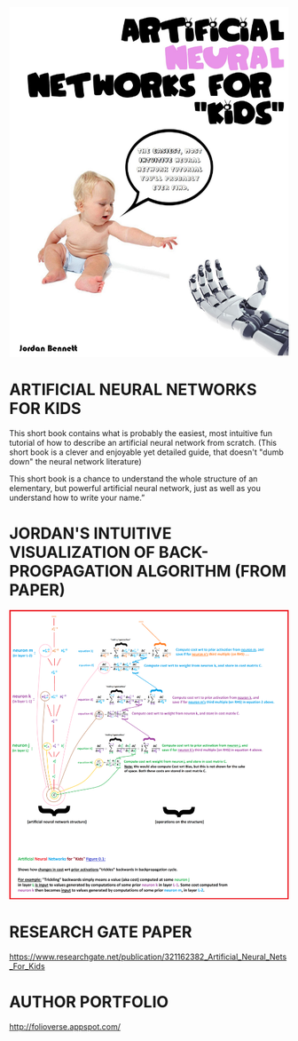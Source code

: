 ![Alt text](https://github.com/JordanMicahBennett/Artificial-neural-networks-for-kids/blob/master/_image_i.png "default page")

ARTIFICIAL NEURAL NETWORKS FOR KIDS
============================================

This short book contains what is probably the easiest, most intuitive fun tutorial of how to describe an artificial neural network from scratch. (This short book is a clever and enjoyable yet detailed guide, that doesn't "dumb down" the neural network literature)

This short book is a chance to understand the whole structure of an elementary, but powerful artificial neural network, just as well as you understand how to write your name.”

JORDAN'S INTUITIVE VISUALIZATION OF BACK-PROGPAGATION ALGORITHM (FROM PAPER)
============================================
![Alt text](https://github.com/JordanMicahBennett/Artificial-neural-networks-for-kids/blob/master/_image_ii.png "default page")


RESEARCH GATE PAPER
============================================
https://www.researchgate.net/publication/321162382_Artificial_Neural_Nets_For_Kids


AUTHOR PORTFOLIO
============================================
http://folioverse.appspot.com/
